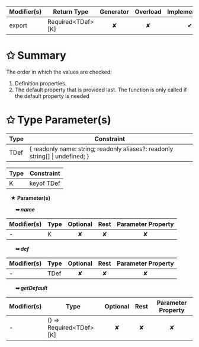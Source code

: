 | Modifier(s)                            | Return Type                    | Generator                        | Overload                         | Implementation                        |
|----------------------------------------|--------------------------------|:--------------------------------:|:--------------------------------:|:-------------------------------------:|
| export | Required&lt;TDef&gt;[K] | ✘ | ✘  | ✔ |

# &#10025; Summary

The order in which the values are checked:
1. Definition properties.
2. The default property that is provided last. The function is only called if the default property is needed

# &#10025; Type Parameter(s)

| Type | Constraint                                                                        |
| ---- | --------------------------------------------------------------------------------- |
| TDef | { readonly name: string; readonly aliases?: readonly string[] &#124; undefined; } |

| Type | Constraint |
| ---- | ---------- |
| K    | keyof TDef |

&nbsp;&nbsp; **&#9733; Parameter(s)**

&nbsp;&nbsp;&nbsp;&nbsp;&nbsp; _**&#10149; name**_

| Modifier(s)                              | Type                        | Optional                           | Rest                          | Parameter Property                          |
|------------------------------------------|-----------------------------|:----------------------------------:|:-----------------------------:|:-------------------------------------------:|
| - | K | ✘  | ✘ | ✘ |

&nbsp;&nbsp;&nbsp;&nbsp;&nbsp; _**&#10149; def**_

| Modifier(s)                              | Type                        | Optional                           | Rest                          | Parameter Property                          |
|------------------------------------------|-----------------------------|:----------------------------------:|:-----------------------------:|:-------------------------------------------:|
| - | TDef | ✘  | ✘ | ✘ |

&nbsp;&nbsp;&nbsp;&nbsp;&nbsp; _**&#10149; getDefault**_

| Modifier(s)                              | Type                        | Optional                           | Rest                          | Parameter Property                          |
|------------------------------------------|-----------------------------|:----------------------------------:|:-----------------------------:|:-------------------------------------------:|
| - | () =&gt; Required&lt;TDef&gt;[K] | ✘  | ✘ | ✘ |